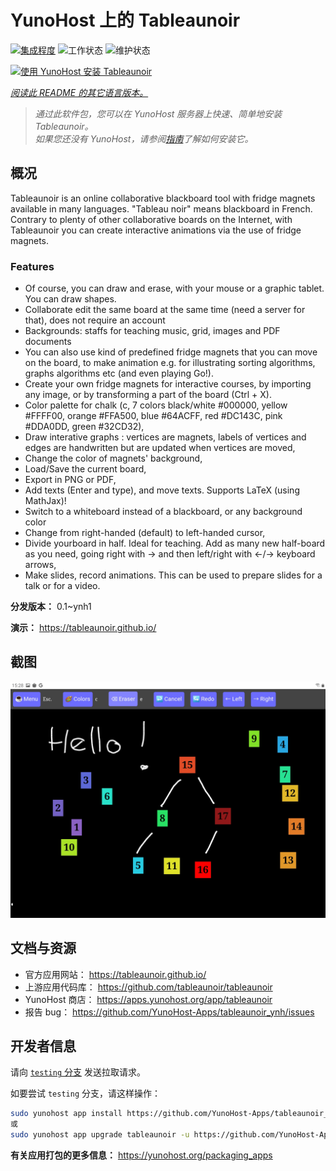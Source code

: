 <!--
注意：此 README 由 <https://github.com/YunoHost/apps/tree/master/tools/readme_generator> 自动生成
请勿手动编辑。
-->

# YunoHost 上的 Tableaunoir

[![集成程度](https://apps.yunohost.org/badge/integration/tableaunoir)](https://ci-apps.yunohost.org/ci/apps/tableaunoir/)
![工作状态](https://apps.yunohost.org/badge/state/tableaunoir)
![维护状态](https://apps.yunohost.org/badge/maintained/tableaunoir)

[![使用 YunoHost 安装 Tableaunoir](https://install-app.yunohost.org/install-with-yunohost.svg)](https://install-app.yunohost.org/?app=tableaunoir)

*[阅读此 README 的其它语言版本。](./ALL_README.md)*

> *通过此软件包，您可以在 YunoHost 服务器上快速、简单地安装 Tableaunoir。*  
> *如果您还没有 YunoHost，请参阅[指南](https://yunohost.org/install)了解如何安装它。*

## 概况

Tableaunoir is an online collaborative blackboard tool with fridge magnets available in many languages. "Tableau noir" means blackboard in French. Contrary to plenty of other collaborative boards on the Internet, with Tableaunoir you can create interactive animations via the use of fridge magnets.

### Features

- Of course, you can draw and erase, with your mouse or a graphic tablet. You can draw shapes.
- Collaborate edit the same board at the same time (need a server for that), does not require an account
- Backgrounds: staffs for teaching music, grid, images and PDF documents
- You can also use kind of predefined fridge magnets that you can move on the board, to make animation e.g. for illustrating sorting algorithms, graphs algorithms etc (and even playing Go!).
- Create your own fridge magnets for interactive courses, by importing any image, or by transforming a part of the board (Ctrl + X).
- Color palette for chalk (c, 7 colors black/white #000000, yellow #FFFF00, orange #FFA500, blue #64ACFF, red #DC143C, pink #DDA0DD, green #32CD32),
- Draw interative graphs : vertices are magnets, labels of vertices and edges are handwritten but are updated when vertices are moved,
- Change the color of magnets' background,
- Load/Save the current board,
- Export in PNG or PDF,
- Add texts (Enter and type), and move texts. Supports LaTeX (using MathJax)!
- Switch to a whiteboard instead of a blackboard, or any background color
- Change from right-handed (default) to left-handed cursor,
- Divide yourboard in half. Ideal for teaching. Add as many new half-board as you need, going right with → and then left/right with ←/→ keyboard arrows,
- Make slides, record animations. This can be used to prepare slides for a talk or for a video.


**分发版本：** 0.1~ynh1

**演示：** <https://tableaunoir.github.io/>

## 截图

![Tableaunoir 的截图](./doc/screenshots/screenshot.jpg)

## 文档与资源

- 官方应用网站： <https://tableaunoir.github.io/>
- 上游应用代码库： <https://github.com/tableaunoir/tableaunoir>
- YunoHost 商店： <https://apps.yunohost.org/app/tableaunoir>
- 报告 bug： <https://github.com/YunoHost-Apps/tableaunoir_ynh/issues>

## 开发者信息

请向 [`testing` 分支](https://github.com/YunoHost-Apps/tableaunoir_ynh/tree/testing) 发送拉取请求。

如要尝试 `testing` 分支，请这样操作：

```bash
sudo yunohost app install https://github.com/YunoHost-Apps/tableaunoir_ynh/tree/testing --debug
或
sudo yunohost app upgrade tableaunoir -u https://github.com/YunoHost-Apps/tableaunoir_ynh/tree/testing --debug
```

**有关应用打包的更多信息：** <https://yunohost.org/packaging_apps>
